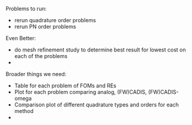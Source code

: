 Problems to run:
- rerun quadrature order problems
- rerun PN order problems

Even Better:
- do mesh refinement study to determine best result for lowest cost on each of
  the problems
- 

Broader things we need:
- Table for each problem of FOMs and REs
- Plot for each problem comparing analog, (FW)CADIS, (FW)CADIS-omega
- Comparison plot of different quadrature types and orders for each method
- 
